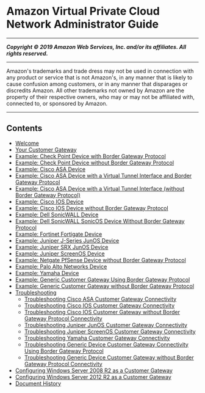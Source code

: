 # Amazon Virtual Private Cloud Network Administrator Guide

-----
*****Copyright &copy; 2019 Amazon Web Services, Inc. and/or its affiliates. All rights reserved.*****

-----
Amazon's trademarks and trade dress may not be used in 
     connection with any product or service that is not Amazon's, 
     in any manner that is likely to cause confusion among customers, 
     or in any manner that disparages or discredits Amazon. All other 
     trademarks not owned by Amazon are the property of their respective
     owners, who may or may not be affiliated with, connected to, or 
     sponsored by Amazon.

-----
## Contents
+ [Welcome](Welcome.md)
+ [Your Customer Gateway](Introduction.md)
+ [Example: Check Point Device with Border Gateway Protocol](check-point-bgp.md)
+ [Example: Check Point Device without Border Gateway Protocol](check-point-NoBGP.md)
+ [Example: Cisco ASA Device](Cisco_ASA.md)
+ [Example: Cisco ASA Device with a Virtual Tunnel Interface and Border Gateway Protocol](cisco-asa-vti-bgp.md)
+ [Example: Cisco ASA Device with a Virtual Tunnel Interface (without Border Gateway Protocol)](cisco-asa-vti-no-bgp.md)
+ [Example: Cisco IOS Device](Cisco.md)
+ [Example: Cisco IOS Device without Border Gateway Protocol](Cisco_NoBGP.md)
+ [Example: Dell SonicWALL Device](sonicwall-bgp.md)
+ [Example: Dell SonicWALL SonicOS Device Without Border Gateway Protocol](sonicwall-static.md)
+ [Example: Fortinet Fortigate Device](fortinet.md)
+ [Example: Juniper J-Series JunOS Device](Juniper.md)
+ [Example: Juniper SRX JunOS Device](juniper-srx.md)
+ [Example: Juniper ScreenOS Device](Juniper-with-screenos.md)
+ [Example: Netgate PfSense Device without Border Gateway Protocol](pfsense-no-bgp.md)
+ [Example: Palo Alto Networks Device](palo-alto.md)
+ [Example: Yamaha Device](Yamaha.md)
+ [Example: Generic Customer Gateway Using Border Gateway Protocol](GenericConfig.md)
+ [Example: Generic Customer Gateway without Border Gateway Protocol](GenericConfigNoBGP.md)
+ [Troubleshooting](Troubleshooting.md)
   + [Troubleshooting Cisco ASA Customer Gateway Connectivity](Cisco_ASA_Troubleshooting.md)
   + [Troubleshooting Cisco IOS Customer Gateway Connectivity](Cisco_Troubleshooting.md)
   + [Troubleshooting Cisco IOS Customer Gateway without Border Gateway Protocol Connectivity](Cisco_Troubleshooting_NoBGP.md)
   + [Troubleshooting Juniper JunOS Customer Gateway Connectivity](Juniper_Troubleshooting.md)
   + [Troubleshooting Juniper ScreenOS Customer Gateway Connectivity](Juniper_ScreenOs_Troubleshooting.md)
   + [Troubleshooting Yamaha Customer Gateway Connectivity](Yamaha_Troubleshooting.md)
   + [Troubleshooting Generic Device Customer Gateway Connectivity Using Border Gateway Protocol](Generic_Troubleshooting.md)
   + [Troubleshooting Generic Device Customer Gateway without Border Gateway Protocol Connectivity](Generic_Troubleshooting_noBGP.md)
+ [Configuring Windows Server 2008 R2 as a Customer Gateway](CustomerGateway-Windows.md)
+ [Configuring Windows Server 2012 R2 as a Customer Gateway](customer-gateway-windows-2012.md)
+ [Document History](WhatsNew.md)